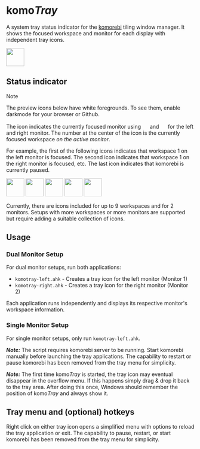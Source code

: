 # komo*Tray*

A system tray status indicator for the [komorebi](https://github.com/LGUG2Z/komorebi/) tiling window manager. It shows the focused workspace and monitor for each display with independent tray icons.

<img src="assets/previews/tray.png" height="48" />

## Status indicator

> [!NOTE]
> The preview icons below have white foregrounds. To see them, enable darkmode for your browser or Github.

The icon indicates the currently focused monitor using <img src="assets/previews/0-1.png" height="16" /> and <img src="assets/previews/0-2.png" height="16" /> for the left and right monitor. The number at the center of the icon is the currently focused workspace *on the active monitor*.

For example, the first of the following icons indicates that workspace 1 on the left monitor is focused. The second icon indicates that workspace 1 on the right monitor is focused, etc. The last icon indicates that komorebi is currently paused.

<p float="left">
    <img src="assets/previews/1-1.png" height="48" />
    <img src="assets/previews/1-2.png" height="48" />
    <img src="assets/previews/2-1.png" height="48" />
    <img src="assets/previews/2-2.png" height="48" />
    <img src="assets/previews/pause.png" height="48" />
</p>

Currently, there are icons included for up to 9 workspaces and for 2 monitors. Setups with more workspaces or more monitors are supported but require adding a suitable collection of icons.

## Usage

### Dual Monitor Setup
For dual monitor setups, run both applications:
- `komotray-left.ahk` - Creates a tray icon for the left monitor (Monitor 1)
- `komotray-right.ahk` - Creates a tray icon for the right monitor (Monitor 2)

Each application runs independently and displays its respective monitor's workspace information.

### Single Monitor Setup
For single monitor setups, only run `komotray-left.ahk`.

***Note:*** The script requires komorebi server to be running. Start komorebi manually before launching the tray applications. The capability to restart or pause komorebi has been removed from the tray menu for simplicity.

***Note:*** The first time komo*Tray* is started, the tray icon may eventual disappear in the overflow menu. If this happens simply drag & drop it back to the tray area. After doing this once, Windows should remember the position of komo*Tray* and always show it.

## Tray menu and (optional) hotkeys

Right click on either tray icon opens a simplified menu with options to reload the tray application or exit. The capability to pause, restart, or start komorebi has been removed from the tray menu for simplicity.
